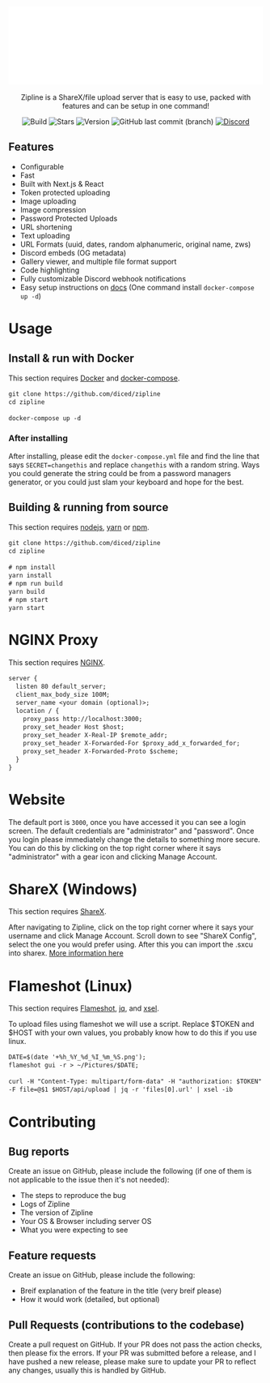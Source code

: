 <div align="center">
  <img src="https://raw.githubusercontent.com/diced/zipline/trunk/public/zipline_small.png"/>

  Zipline is a ShareX/file upload server that is easy to use, packed with features and can be setup in one command!

  ![Build](https://img.shields.io/github/workflow/status/diced/zipline/CD:%20Push%20Docker%20Images?logo=github&style=flat-square)
  ![Stars](https://img.shields.io/github/stars/diced/zipline?logo=github&style=flat-square)
  ![Version](https://img.shields.io/github/package-json/v/diced/zipline?logo=git&logoColor=white&style=flat-square)
  ![GitHub last commit (branch)](https://img.shields.io/github/last-commit/diced/zipline/trunk?logo=git&logoColor=white&style=flat-square)
  [![Discord](https://img.shields.io/discord/729771078196527176?color=%23777ed3&label=discord&logo=discord&logoColor=white&style=flat-square)](https://discord.gg/EAhCRfGxCF)

</div>

## Features
- Configurable
- Fast
- Built with Next.js & React
- Token protected uploading
- Image uploading
- Image compression
- Password Protected Uploads
- URL shortening
- Text uploading
- URL Formats (uuid, dates, random alphanumeric, original name, zws)
- Discord embeds (OG metadata)
- Gallery viewer, and multiple file format support
- Code highlighting
- Fully customizable Discord webhook notifications
- Easy setup instructions on [docs](https://zipl.vercel.app/) (One command install `docker-compose up -d`)

# Usage

## Install & run with Docker
This section requires [Docker](https://docs.docker.com/get-docker/) and [docker-compose](https://docs.docker.com/compose/install/).

```shell
git clone https://github.com/diced/zipline
cd zipline

docker-compose up -d
```

### After installing
After installing, please edit the `docker-compose.yml` file and find the line that says `SECRET=changethis` and replace `changethis` with a random string.
Ways you could generate the string could be from a password managers generator, or you could just slam your keyboard and hope for the best.

## Building & running from source
This section requires [nodejs](https://nodejs.org), [yarn](https://yarnpkg.com/) or [npm](https://npmjs.com).
```shell
git clone https://github.com/diced/zipline
cd zipline

# npm install
yarn install
# npm run build
yarn build
# npm start
yarn start
```

# NGINX Proxy
This section requires [NGINX](https://nginx.org/).

```nginx
server {
  listen 80 default_server;
  client_max_body_size 100M;
  server_name <your domain (optional)>;
  location / {
    proxy_pass http://localhost:3000;
    proxy_set_header Host $host;
    proxy_set_header X-Real-IP $remote_addr;
    proxy_set_header X-Forwarded-For $proxy_add_x_forwarded_for;
    proxy_set_header X-Forwarded-Proto $scheme;
  }
}
```

# Website
The default port is `3000`, once you have accessed it you can see a login screen. The default credentials are "administrator" and "password". Once you login please immediately change the details to something more secure. You can do this by clicking on the top right corner where it says "administrator" with a gear icon and clicking Manage Account.

# ShareX (Windows)
This section requires [ShareX](https://www.getsharex.com/).

After navigating to Zipline, click on the top right corner where it says your username and click Manage Account. Scroll down to see "ShareX Config", select the one you would prefer using. After this you can import the .sxcu into sharex. [More information here](https://zipl.vercel.app/docs/uploaders/sharex)

# Flameshot (Linux)
This section requires [Flameshot](https://www.flameshot.org/), [jq](https://stedolan.github.io/jq/), and [xsel](https://github.com/kfish/xsel).

To upload files using flameshot we will use a script. Replace $TOKEN and $HOST with your own values, you probably know how to do this if you use linux.

```shell
DATE=$(date '+%h_%Y_%d_%I_%m_%S.png');
flameshot gui -r > ~/Pictures/$DATE;

curl -H "Content-Type: multipart/form-data" -H "authorization: $TOKEN" -F file=@$1 $HOST/api/upload | jq -r 'files[0].url' | xsel -ib
```

# Contributing

## Bug reports
Create an issue on GitHub, please include the following (if one of them is not applicable to the issue then it's not needed):
* The steps to reproduce the bug
* Logs of Zipline
* The version of Zipline
* Your OS & Browser including server OS
* What you were expecting to see

## Feature requests
Create an issue on GitHub, please include the following:
* Breif explanation of the feature in the title (very breif please)
* How it would work (detailed, but optional)

## Pull Requests (contributions to the codebase)
Create a pull request on GitHub. If your PR does not pass the action checks, then please fix the errors. If your PR was submitted before a release, and I have pushed a new release, please make sure to update your PR to reflect any changes, usually this is handled by GitHub.